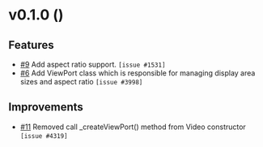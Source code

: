 # v0.1.0 ()

## Features

* [#9](https://bitbucket.org/interfaced/zombiebox-platform-tvip/pull-requests/9)
Add aspect ratio support. `[issue #1531]`
* [#6](https://bitbucket.org/interfaced/zombiebox-platform-tvip/pull-requests/6)
Add ViewPort class which is responsible for managing display area sizes and aspect ratio `[issue #3998]`

## Improvements

* [#11](https://bitbucket.org/interfaced/zombiebox-platform-tvip/pull-requests/11)
Removed call _createViewPort() method from Video constructor `[issue #4319]`
